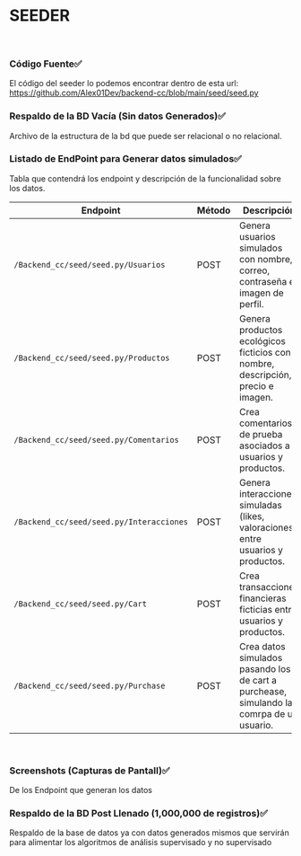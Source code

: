 # SEEDER

<BR>

### Código Fuente✅
El código del seeder lo podemos encontrar dentro de esta url: https://github.com/Alex01Dev/backend-cc/blob/main/seed/seed.py
<BR>

### Respaldo de la BD Vacía (Sin datos Generados)✅
Archivo de la estructura de la bd que puede ser relacional o no relacional.
<BR>

### Listado de EndPoint para Generar datos simulados✅
Tabla que contendrá los endpoint y descripción de la funcionalidad sobre los datos.

| Endpoint                     | Método | Descripción                                                                 |
|------------------------------|--------|-----------------------------------------------------------------------------|
| `/Backend_cc/seed/seed.py/Usuarios`            | POST   | Genera usuarios simulados con nombre, correo, contraseña e imagen de perfil. |
| `/Backend_cc/seed/seed.py/Productos`         | POST   | Genera productos ecológicos ficticios con nombre, descripción, precio e imagen. |
| `/Backend_cc/seed/seed.py/Comentarios`         | POST   | Crea comentarios de prueba asociados a usuarios y productos.                |
| `/Backend_cc/seed/seed.py/Interacciones`     | POST   | Genera interacciones simuladas (likes, valoraciones) entre usuarios y productos. |
| `/Backend_cc/seed/seed.py/Cart`     | POST   | Crea transacciones financieras ficticias entre usuarios y productos.        |
| `/Backend_cc/seed/seed.py/Purchase`              | POST   | Crea datos simulados pasando los de cart a purchease, simulando la comrpa de un usuario. |
<BR>

### Screenshots (Capturas de Pantall)✅
De los Endpoint que generan los datos
<BR>

### Respaldo de la BD Post Llenado (1,000,000 de registros)✅
Respaldo de la base de datos ya con datos generados mismos que servirán para alimentar los algoritmos de análisis supervisado y no supervisado